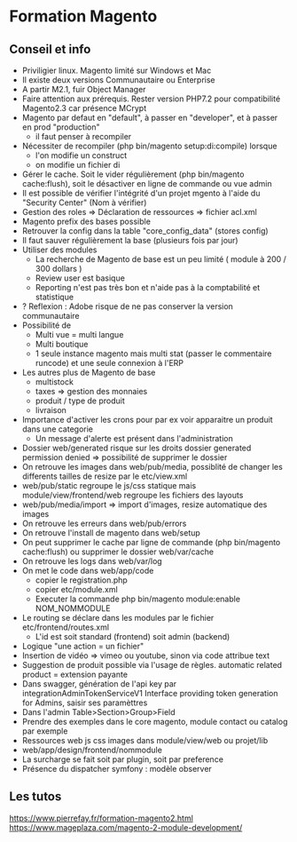 # Formation Magento

## Conseil et info

- Priviligier linux. Magento limité sur Windows et Mac
- Il existe deux versions Communautaire ou Enterprise
- A partir M2.1, fuir Object Manager
- Faire attention aux prérequis. Rester version PHP7.2 pour compatibilité Magento2.3 car présence MCrypt
- Magento par defaut en "default", à passer en "developer", et à passer en prod "production"
	- il faut penser à recompiler
- Nécessiter de recompiler (php bin/magento setup:di:compile) lorsque
	- l'on modifie un construct
	- on modifie un fichier di
- Gérer le cache. Soit le vider régulièrement (php bin/magento cache:flush), soit le désactiver en ligne de commande ou vue admin
- Il est possible de vérifier l'intégrité d'un projet mgento à l'aide du "Security Center" (Nom à vérifier)
- Gestion des roles => Déclaration de ressources => fichier acl.xml
- Magento prefix des bases possible
- Retrouver la config dans la table "core_config_data" (stores config)
- Il faut sauver régulièrement la base (plusieurs fois par jour)
- Utiliser des modules
	- La recherche de Magento de base est un peu limité ( module à  200 / 300 dollars )
	- Review user est basique 
	- Reporting n'est pas très bon et n'aide pas à la comptabilité et statistique
- ? Reflexion : Adobe risque de ne pas conserver la version communautaire
- Possibilité de 
	- Multi vue = multi langue
	- Multi boutique
	- 1 seule instance magento mais multi stat (passer le commentaire runcode) et une seule connexion à l'ERP
- Les autres plus de Magento de base
	- multistock
	- taxes => gestion des monnaies
	- produit / type de produit
	- livraison
- Importance d'activer les crons pour par ex voir apparaitre un produit dans une categorie
	- Un message d'alerte est présent dans l'administration
- Dossier web/generated risque sur les droits dossier generated permission denied => possibilité de supprimer le dossier
- On retrouve les images dans web/pub/media, possiblité de changer les differents tailles de resize par le etc/view.xml
- web/pub/static regroupe le js/css statique mais module/view/frontend/web regroupe les fichiers des layouts
- web/pub/media/import => import d'images, resize automatique des images
- On retrouve les erreurs dans web/pub/errors
- On retrouve l'install de magento dans web/setup
- On peut supprimer le cache par ligne de commande (php bin/magento cache:flush) ou supprimer le dossier web/var/cache
- On retrouve les logs dans web/var/log
- On met le code dans web/app/code
	- copier le registration.php
	- copier etc/module.xml
	- Executer la commande php bin/magento module:enable NOM_NOMMODULE
- Le routing se déclare dans les modules par le fichier etc/frontend/routes.xml 
	- L'id est soit standard (frontend) soit admin (backend)
- Logique "une action = un fichier"
- Insertion de vidéo => vimeo ou youtube, sinon via code attribue text 
- Suggestion de produit possible via l'usage de règles. automatic related product = extension payante
- Dans swagger, génération de l'api key par integrationAdminTokenServiceV1 Interface providing token generation for Admins, saisir ses paramèttres
- Dans l'admin Table>Section>Group>Field
- Prendre des exemples dans le core magento, module contact ou catalog par exemple
- Ressources web js css images dans module/view/web ou projet/lib
- web/app/design/frontend/nommodule
- La surcharge se fait soit par plugin, soit par preference
- Présence du dispatcher symfony : modèle observer

## Les tutos
https://www.pierrefay.fr/formation-magento2.html
https://www.mageplaza.com/magento-2-module-development/